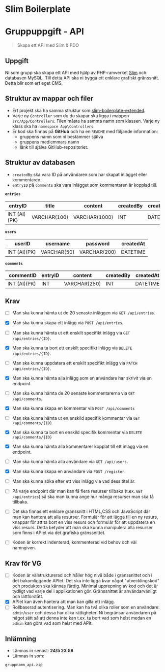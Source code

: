 # Slim Boilerplate

# Gruppuppgift - API
> Skapa ett API med Slim & PDO
 
## Uppgift

Ni som grupp ska skapa ett API med hjälp av PHP-ramverket [Slim](https://www.slimframework.com/) och databasen MySQL. Till detta API ska ni bygga ett enklare grafiskt gränssnitt. Detta blir som ert eget CMS.

## Struktur av mappar och filer

* Ert projekt ska ha samma struktur som [slim-boilerplate-extended](slim-boilerplate-extended). 
* Varje ny `Controller` som du du skapar ska ligga i mappen `src/App/Controllers`. Filen måste ha samma namn som klassen. Varje ny klass ska ha `namespace App\Controllers`.
* Er kod ska finnas på __GitHub__ och ha en `README` med följande information:
    - gruppens namn som ni bestämmer själva
    - gruppens medlemmars namn
    - länk till själva GitHub-repositoriet.

## Struktur av databasen

* `createdBy` ska vara ID på användaren som har skapat inlägget eller kommentaren.
* `entryID` på `comments` ska vara inlägget som kommentaren är kopplad till.

**`entries`**

| entryID      | title        | content       | createdBy  |   createdAt    |
| -------------| -------------| --------------| -----------|----------------|
| INT (AI)(PK) | VARCHAR(100) | VARCHAR(1000) |  INT       |   DATETIME     |

**`users`**

| userID       | username     | password     | createdAt  |
| -------------| -------------| -------------|------------|
| INT (AI)(PK) | VARCHAR(50)  | VARCHAR(200) | DATETIME   |

**`comments`**

| commentID    | entryID  | content      | createdBy      | createdAt  |
| -------------| ---------| -------------| ---------------| ----------|
| INT (AI)(PK) | INT      | VARCHAR(250) | INT            | DATETIME   |

## Krav

- [ ] Man ska kunna hämta ut de 20 senaste inläggen via `GET /api/entries`.
- [x] Man ska kunna skapa ett inlägg via `POST /api/entries`.
- [ ] Man ska kunna hämta ut ett enskilt specifikt inlägg via `GET /api/entries/{ID}`.
- [x] Man ska kunna ta bort ett enskilt specifikt inlägg via `DELETE /api/entries/{ID}`.
- [ ] Man ska kunna uppdatera ett enskilt specifikt inlägg via `PATCH /api/entries/{ID}`.
- [x] Man ska kunna hämta alla inlägg som en användare har skrivit via en endpoint.
- [ ] Man ska kunna hämta de 20 senaste kommentarerna via `GET /api/comments`.
- [x] Man ska kunna skapa en kommentar via `POST /api/comments`
- [ ] Man ska kunna hämta ut en enskild specifik kommentar via `GET /api/comments/{ID}`
- [x] Man ska kunna ta bort en enskild specifik kommentar via `DELETE /api/comments/{ID}`
- [x] Man ska kunna hämta alla kommentarer kopplat till ett inlägg via en endpoint.
- [ ] Man ska kunna hämta alla användare via `GET /api/users`.
- [x] Man ska kunna skapa en användare via `POST /register`.
- [ ] Man ska kunna söka efter ett viss inlägg via vad dess titel är.
- [ ] På varje endpoint där man kan få flera resurser tillbaka (t.ex. `GET /api/entries`) så ska man kunna ange hur många resurser man ska få tillbaka.
- [ ] Det ska finnas ett enklare gränssnitt i HTML,CSS och JavaScript där man kan hantera att alla resurser. Formulär för att lägga till en ny resurs, knappar för att ta bort en viss resurs och formulär för att uppdatera en viss resurs. Detta betyder att man ska kunna manipulera alla resurser som finns i APIet via det grafiska gränssnittet.
- [ ] Koden är korrekt indenterad, kommenterad vid behov och väl namngiven.


## Krav för VG

- [ ] Koden är välstrukturerad och håller hög nivå både i gränssnittet och i det bakomliggande APIet. Det ska inte ligga kvar något "utvecklingskod" och produkten ska kännas färdig. Minimal upprepning av kod och det är tydligt vad varje del i applikationen gör. Gränssnittet är användarvänligt och lättförstått.
- [x] APIet kan även hantera att man kan gilla ett inlägg.
- [ ] Rollbaserad autentisering. Man kan ha två olika roller som en användare: `admin`/`user` och dessa har olika rättigheter. Ni begränsar användaren på något sätt så att denna inte kan t.ex. ta bort vad som helst medan en `admin` kan göra vad som helst med APIt.

## Inlämning

* Lämnas in senast: **24/5 23.59**
* Lämnas in som:
```
gruppnamn_api.zip
```

